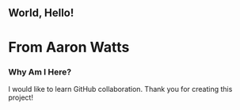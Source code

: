 ## World, Hello!

# From Aaron Watts

### Why Am I Here?

I would like to learn GitHub collaboration. Thank you for creating this project!